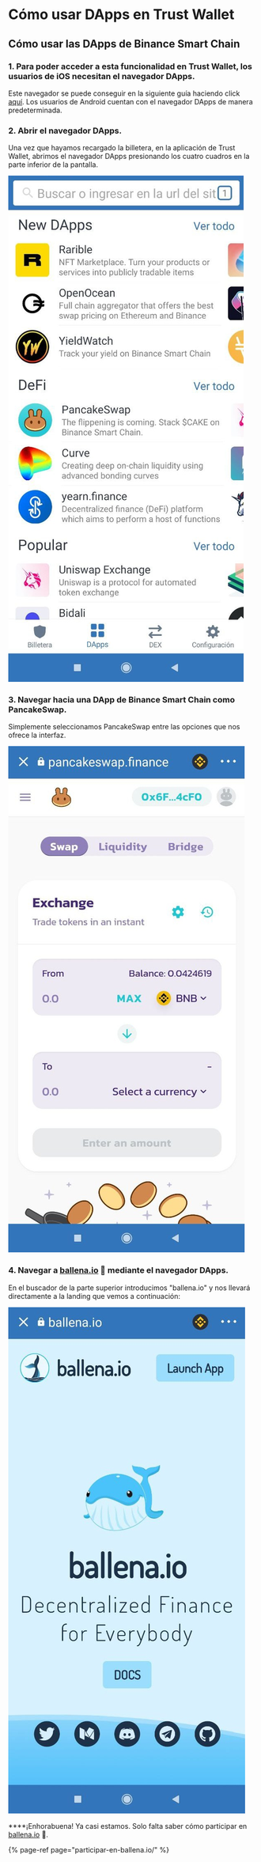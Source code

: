 # Cómo usar DApps en Trust Wallet

## Cómo usar las DApps de Binance Smart Chain



### 1. Para poder acceder a esta funcionalidad en Trust Wallet, los usuarios de iOS necesitan el navegador DApps.

Este navegador se puede conseguir en la siguiente guía haciendo click [aquí](https://community.trustwallet.com/t/how-to-use-the-dapp-browser-on-ios/69390?ref=JLI1VBLA&utm_source=TrustTwitter&utm_medium=TrustSocial&utm_campaign=TrustSocial). Los usuarios de Android cuentan con el navegador DApps de manera predeterminada.



### 2. Abrir el navegador DApps.

Una vez que hayamos recargado la billetera, en la aplicación de Trust Wallet, abrimos el navegador DApps presionando los cuatro cuadros en la parte inferior de la pantalla.



![](../../../../.gitbook/assets/photo6003629256741074233.jpg)



### 3. Navegar hacia una DApp de Binance Smart Chain como PancakeSwap.

Simplemente seleccionamos PancakeSwap entre las opciones que nos ofrece la interfaz. 



![](../../../../.gitbook/assets/photo6003629256741074232.jpg)



### 4. Navegar a [ballena.io](https://ballena.io/) 🐋 mediante el navegador DApps.

En el buscador de la parte superior introducimos "ballena.io" y nos llevará directamente a la landing que vemos a continuación:



![](../../../../.gitbook/assets/photo6003629256741074236.jpg)



 ****¡Enhorabuena! Ya casi estamos. Solo falta saber cómo participar en [ballena.io](https://ballena.io/) 🐋.

{% page-ref page="participar-en-ballena.io/" %}





